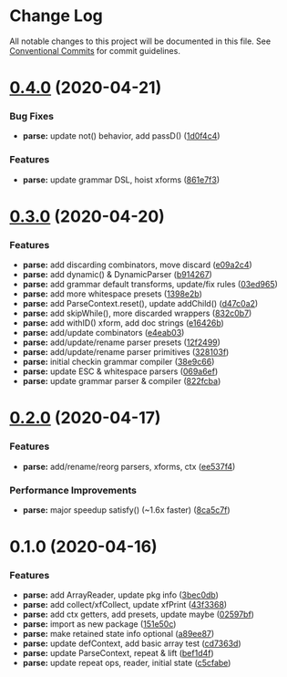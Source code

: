 # Change Log

All notable changes to this project will be documented in this file.
See [Conventional Commits](https://conventionalcommits.org) for commit guidelines.

# [0.4.0](https://github.com/thi-ng/umbrella/compare/@thi.ng/parse@0.3.0...@thi.ng/parse@0.4.0) (2020-04-21)


### Bug Fixes

* **parse:** update not() behavior, add passD() ([1d0f4c4](https://github.com/thi-ng/umbrella/commit/1d0f4c4baef5b1cfb207f606f4e3873a14c3afce))


### Features

* **parse:** update grammar DSL, hoist xforms ([861e7f3](https://github.com/thi-ng/umbrella/commit/861e7f32d98a9f693a9271d31235d1603700b36c))





# [0.3.0](https://github.com/thi-ng/umbrella/compare/@thi.ng/parse@0.2.0...@thi.ng/parse@0.3.0) (2020-04-20)


### Features

* **parse:** add discarding combinators, move discard ([e09a2c4](https://github.com/thi-ng/umbrella/commit/e09a2c40d1ad7272a5abc15c8b11e497f79eb0dd))
* **parse:** add dynamic() & DynamicParser ([b914267](https://github.com/thi-ng/umbrella/commit/b914267b88325d5c94a028aee192268e75736181))
* **parse:** add grammar default transforms, update/fix rules ([03ed965](https://github.com/thi-ng/umbrella/commit/03ed96592f1598767d5feeac1b49b8cc4b1d6285))
* **parse:** add more whitespace presets ([1398e2b](https://github.com/thi-ng/umbrella/commit/1398e2b06a8eace8b61333c36db6e82d6e1478f3))
* **parse:** add ParseContext.reset(), update addChild() ([d47c0a2](https://github.com/thi-ng/umbrella/commit/d47c0a220e4912a30c59a7fd3c81b8376d74d720))
* **parse:** add skipWhile(), more discarded wrappers ([832c0b7](https://github.com/thi-ng/umbrella/commit/832c0b7e88d87b2da0e37f602e592ad7b548da09))
* **parse:** add withID() xform, add doc strings ([e16426b](https://github.com/thi-ng/umbrella/commit/e16426b82f0dda94ab9aa92ba6e3af8d769f3fed))
* **parse:** add/update combinators ([e4eab03](https://github.com/thi-ng/umbrella/commit/e4eab036243f4f646880b974624ae680e77cff7f))
* **parse:** add/update/rename parser presets ([12f2499](https://github.com/thi-ng/umbrella/commit/12f2499253163a923c42e3be29ce2223a6648e11))
* **parse:** add/update/rename parser primitives ([328103f](https://github.com/thi-ng/umbrella/commit/328103f55f4bb311470b8767a27d28a78d0dcb4b))
* **parse:** initial checkin grammar compiler ([38e9c66](https://github.com/thi-ng/umbrella/commit/38e9c66c25c02db4d7fb79837645dfaf654e6788))
* **parse:** update ESC & whitespace parsers ([069a6ef](https://github.com/thi-ng/umbrella/commit/069a6ef11c9423bdb2974b11823cc39743dfceec))
* **parse:** update grammar parser & compiler ([822fcba](https://github.com/thi-ng/umbrella/commit/822fcba9a29a05bad98eecf2b341d07a3a90abeb))





# [0.2.0](https://github.com/thi-ng/umbrella/compare/@thi.ng/parse@0.1.0...@thi.ng/parse@0.2.0) (2020-04-17)


### Features

* **parse:** add/rename/reorg parsers, xforms, ctx ([ee537f4](https://github.com/thi-ng/umbrella/commit/ee537f49c239de19326865687853e9b2814330bf))


### Performance Improvements

* **parse:** major speedup satisfy() (~1.6x faster) ([8ca5c7f](https://github.com/thi-ng/umbrella/commit/8ca5c7f184af3d03f06b03b9136a675fb9e63d64))





# 0.1.0 (2020-04-16)


### Features

* **parse:** add ArrayReader, update pkg info ([3bec0db](https://github.com/thi-ng/umbrella/commit/3bec0dbf759d9742adefb936e58359f95da58fc8))
* **parse:** add collect/xfCollect, update xfPrint ([43f3368](https://github.com/thi-ng/umbrella/commit/43f33687431f9ea8269c1eba0342d0589f7ac4dc))
* **parse:** add ctx getters, add presets, update maybe ([02597bf](https://github.com/thi-ng/umbrella/commit/02597bf825df3e467cf2d090c69198d85f1767f2))
* **parse:** import as new package ([151e50c](https://github.com/thi-ng/umbrella/commit/151e50cc1e2bfaf8d70a6bb82907eec483dd8316))
* **parse:** make retained state info optional ([a89ee87](https://github.com/thi-ng/umbrella/commit/a89ee871a098582c909fcf8558ed979d04942250))
* **parse:** update defContext, add basic array test ([cd7363d](https://github.com/thi-ng/umbrella/commit/cd7363d7f93e0db00797a9ec30bd44b399396860))
* **parse:** update ParseContext, repeat & lift ([bef1d4f](https://github.com/thi-ng/umbrella/commit/bef1d4f628320d1aac9cf6d924749d4f15864d07))
* **parse:** update repeat ops, reader, initial state ([c5cfabe](https://github.com/thi-ng/umbrella/commit/c5cfabeaf5ab6e124d5fc2455fd3f5ede96248cd))
